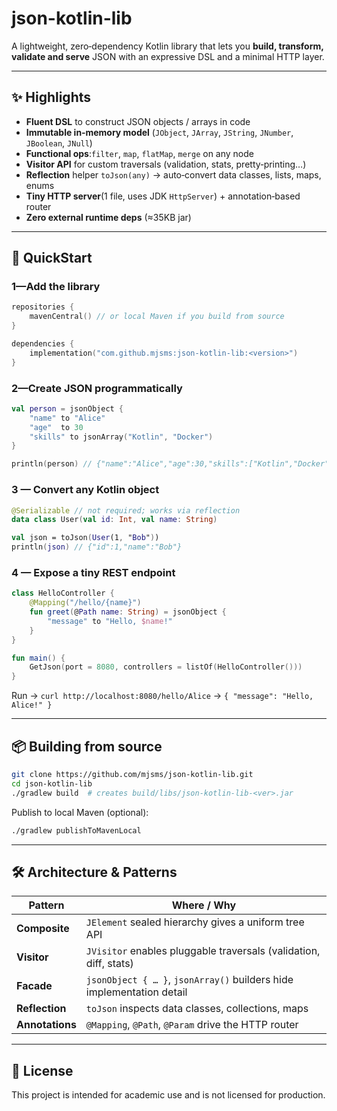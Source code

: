 # json-kotlin-lib

A lightweight, zero‑dependency  Kotlin library that lets you **build, transform, validate and serve** JSON with an expressive DSL and a minimal HTTP layer.

---

## ✨ Highlights

* **Fluent DSL** to construct JSON objects / arrays in code
* **Immutable in‑memory model** (`JObject`, `JArray`, `JString`, `JNumber`, `JBoolean`, `JNull`)
* **Functional ops**:`filter`, `map`, `flatMap`, `merge` on any node
* **Visitor API** for custom traversals (validation, stats, pretty‑printing…)
* **Reflection** helper `toJson(any)` → auto‑convert  data classes, lists, maps, enums
* **Tiny HTTP server**(1 file, uses JDK `HttpServer`) + annotation‑based router
* **Zero external runtime deps** (≈35KB jar)

---

## 🏁 QuickStart

### 1—Add the library

```kotlin
repositories {
    mavenCentral() // or local Maven if you build from source
}

dependencies {
    implementation("com.github.mjsms:json‑kotlin‑lib:<version>")
}
```

### 2—Create JSON programmatically

```kotlin
val person = jsonObject {
    "name" to "Alice"
    "age"  to 30
    "skills" to jsonArray("Kotlin", "Docker")
}

println(person) // {"name":"Alice","age":30,"skills":["Kotlin","Docker"]}
```

### 3 — Convert any Kotlin object

```kotlin
@Serializable // not required; works via reflection
data class User(val id: Int, val name: String)

val json = toJson(User(1, "Bob"))
println(json) // {"id":1,"name":"Bob"}
```

### 4 — Expose a tiny REST endpoint

```kotlin
class HelloController {
    @Mapping("/hello/{name}")
    fun greet(@Path name: String) = jsonObject {
        "message" to "Hello, $name!"
    }
}

fun main() {
    GetJson(port = 8080, controllers = listOf(HelloController()))
}
```

Run → `curl http://localhost:8080/hello/Alice` → `{ "message": "Hello, Alice!" }`

---

## 📦 Building from source

```bash
git clone https://github.com/mjsms/json‑kotlin‑lib.git
cd json‑kotlin‑lib
./gradlew build  # creates build/libs/json‑kotlin‑lib‑<ver>.jar
```

Publish to local Maven (optional):

```bash
./gradlew publishToMavenLocal
```

---

## 🛠️ Architecture & Patterns

| Pattern         | Where / Why                                                           |
| --------------- | --------------------------------------------------------------------- |
| **Composite**   | `JElement` sealed hierarchy gives a uniform tree API                  |
| **Visitor**     | `JVisitor` enables pluggable traversals (validation, diff, stats)     |
| **Facade**      | `jsonObject { … }`, `jsonArray()` builders hide implementation detail |
| **Reflection**  | `toJson` inspects data classes, collections, maps                     |
| **Annotations** | `@Mapping`, `@Path`, `@Param` drive the HTTP router                   |

---

## 📄 License

This project is intended for academic use and is not licensed for production.